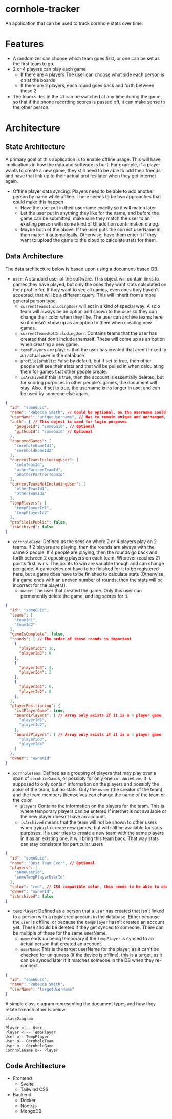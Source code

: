 # cornhole-tracker

An application that can be used to track cornhole stats over time.

# Features

- A randomizer can choose which team goes first, or one can be set as the first team to go.
- 2 or 4 players can play each game
   - If there are 4 players The user can choose what side each person is on at the boards
   - If there are 2 players, each round goes back and forth between those 2
- The team sides in the UI can be switched at any time during the game, so that if the phone recording scores is passed off, it can make sense to the other person.

# Architecture

## State Architecture

A primary goal of this application is to enable offline usage. This will have implications in how the data and software is built. For example, if a player wants to create a new game, they still need to be able to add their friends and have that link up to their actual profiles later when they get internet again.

- Offline player data syncing: Players need to be able to add another person by name while offline. There seems to be two approaches that could make this happen
   - Have the user put in their username exactly so it will match later
   - Let the user put in anything they like for the name, and before the game can be submitted, make sure they match the user to an existing person with some kind of UI addition confirmation dialog.
   - Maybe both of the above. If the user puts the correct userName in, then match it automatically. Otherwise, have them enter it if they want to upload the game to the cloud to calculate stats for them.

## Data Architecture

The data architecture below is based upon using a document-based DB.

- `user`: A standard user of the software. This object will contain links to games they have played, but only the ones they want stats calculated on their profile for. If they want to see all games, even ones they haven't accepted, that will be a different query. This will inherit from a more general person type.
   - `currentTeamsIncludingUser` will act in a kind of special way. A solo team will always be an option and shown to the user so they can change their color when they like. The user can archive teams here so it doesn't show up as an option to them when creating new games.
   - `currentTeamsNotIncludingUser`: Contains teams that the user has created that don't include themself. These will come up as an option when creating a new game.
   - `tempPlayers` are players that the user has created that aren't linked to an actual user in the database.
   - `profileIsPublic`: False by default, but if set to true, then other people will see their stats and that will be pulled in when calculating them for games that other people create.
   - `isArchived` if this is true, then the account is essentially deleted, but for scoring purposes in other people's games, the document will stay. Also, if set to true, the username is no longer in use, and can be used by someone else again.
```json
{
  "id": "someGuid",
  "name": "Rebecca Smith", // Could be optional, as the username could be the default to display
  "userName": "uniqueUsername", // Has to remain unique and unchanged, just in case someone hasn't linked this account offline for some games
  "auth": { // This object is used for login purposes
    "googleId": "someGuid", // Optional
    "githubId": "someGuid" // Optional
  },
  "approvedGames": [
    "cornholeGameId1",
    "cornholdGameId2"
  ],
  "currentTeamsIncludingUser": [
    "soloTeamId",
    "otherPartnerTeamId",
    "anotherPartnerTeamId"
  ],
  "currentTeamsNotIncludingUser": [
    "otherTeamId1",
    "otherTeamId2"
  ],
  "tempPlayers": [
    "tempPlayerId1",
    "tempPlayerId2"
  ],
  "profileIsPublic": false,
  "isArchived": false
}
```

- `cornholeGame`: Defined as the session where 2 or 4 players play on 2 teams. If 2 players are playing, then the rounds are always with the same 2 people. If 4 people are playing, then the rounds go back and forth between 2 opposing players on each team. Whoever reaches 21 points first, wins. The points to win are variable though and can change per game. A game does not have to be finished for it to be registered here, but a game does have to be finished to calculate stats (Otherwise, if a game ends with an uneven number of rounds, then the stats will be incorrect for the players).
   - `owner`: The user that created the game. Only this user can permenently delete the game, and log scores for it. 
```json
{
  "id": "someGuid",
  "teams": [
    "teamId1",
    "teamId2"
  ],
  "gameIsComplete": false,
  "rounds": [ // The order of these rounds is important
    {
      "playerId1": 10,
      "playerId2": 9
    },
    {
      "playerId3": 4,
      "playerId4": 2
    },
    {
      "playerId1": 6,
      "playerId2": 8
    },
  ],
  "playerPositioning": {
    "is4PlayerGame": true,
    "board1Players": [ // Array only exists if it is a 4 player game
      "playerId1",
      "playerId2",
    ],
    "board2Players": [ // Array only exists if it is a 4 player game
      "playerId3",
      "playerId4"
    ]
  },
  "owner": "ownerId"
}
```

- `cornholeTeam`: Defined as a grouping of players that may play over a span of `cornholeGame`s, or possibly for only one `cornholeGame`. It is supposed to only contain information on the players and possibly the color of the team, but no stats. Only the `owner` (the creator of the team) and the team members themselves can change the name of the team or the color.
   - `players` Contains the information on the players for the team. This is where temporary players can be entered if internet is not available or the new player doesn't have an account.
   - `isArchived` means that the team will not be shown to other users when trying to create new games, but will still be available for stats purposes. If a user tries to create a new team with the same players in it as an existing one, it will bring this team back. That way stats can stay consistent for particular users
```json
{
  "id": "someGuid",
  "name": "Best Team Ever", // Optional
  "players": [
    "someUserId",
    "someTempPlayerUserId"
  ],
  "color": "red", // CSS compatible color, this needs to be able to change,
  "owner": "ownerId",
  "isArchived": false
}
```

- `tempPlayer`: Defined as a person that a `user` has created that isn't linked to a person with a registered account in the database. Either because the `user` is offline, or because the `tempPlayer` hasn't created an account yet. These should be deleted if they get synced to someone. There can be multiple of these for the same userName.
   - `name` ends up being temporary if the `tempPlayer` is synced to an actual person that created an account.
   - `userName`: This is the target userName for the player, as it can't be checked for uniquness (if the device is offline), this is a target, as it can be synced later if it matches someone in the DB when they re-connect.
```json
{
  "id": "someGuid",
  "name": "Rebecca Smith",
  "userName": "targetUserName"
}
```

A simple class diagram representing the document types and how they relate to each other is below:

```mermaid
classDiagram

Player <|-- User
Player <|-- TempPlayer
User o-- TempPlayer
User o-- CornholeTeam
User o-- CornholeGame
CornholeGame o-- Player
```

## Code Architecture

- Frontend
   - Svelte
   - Tailwind CSS
- Backend
   - Docker
   - Node.js
   - MongoDB